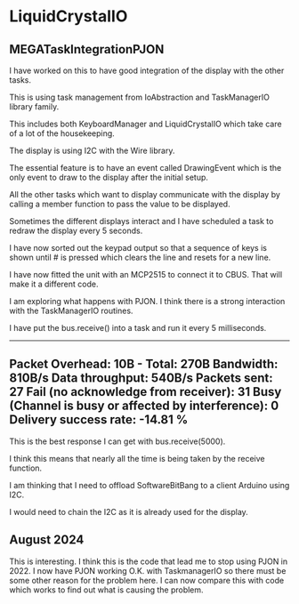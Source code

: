 # LiquidCrystalIO
 
## MEGATaskIntegrationPJON
 
I have worked on this to have good integration of the display with the other tasks.

This is using task management from IoAbstraction and TaskManagerIO library family.

This includes both KeyboardManager and LiquidCrystalIO which take care of a lot of the housekeeping.

The display is using I2C with the Wire library.

The essential feature is to have an event called DrawingEvent which is the only event to draw to the display after the initial setup.

All the other tasks which want to display communicate with the display by calling a member function to pass the value to be displayed.

Sometimes the different displays interact and I have scheduled a task to redraw the display every 5 seconds.

I have now sorted out the keypad output so that a sequence of keys is shown until # is pressed which clears the line and resets for a new line.

I have now fitted the unit with an MCP2515 to connect it to CBUS. That will make it a different code.

I am exploring what happens with PJON. I think there is a strong interaction with the TaskManagerIO routines.

I have put the bus.receive() into a task and run it every 5 milliseconds.

---------------------
Packet Overhead: 10B - Total: 270B
Bandwidth: 810B/s
Data throughput: 540B/s
Packets sent: 27
Fail (no acknowledge from receiver): 31
Busy (Channel is busy or affected by interference): 0
Delivery success rate: -14.81 %
---------------------

This is the best response I can get with bus.receive(5000).

I think this means that nearly all the time is being taken by the receive function.

I am thinking that I need to offload SoftwareBitBang to a client Arduino using I2C. 

I would need to chain the I2C as it is already used for the display.

## August 2024

This is interesting. I think this is the code that lead me to stop using PJON in 2022.
I now have PJON working O.K. with TaskmanagerIO so there must be some other reason for the problem here.
I can now compare this with code which works to find out what is causing the problem.
